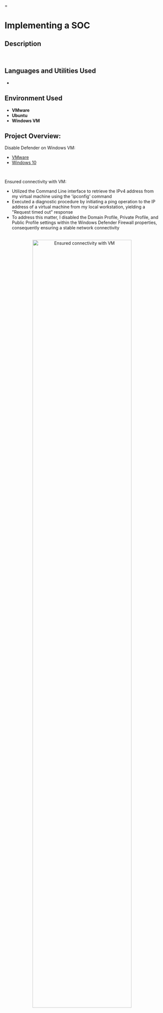 =<h1>Implementing a SOC</h1>


<h2>Description</h2>

<br />


<h2>Languages and Utilities Used</h2>

- <b></b>

<h2>Environment Used</h2>

- <b>VMware</b>
- <b>Ubuntu</b>
- <b>Windows VM</b>

<h2>Project Overview:</h2>

Disable Defender on Windows VM: <br/>

- <a href="https://www.vmware.com/products/workstation-player/workstation-player-evaluation.html">VMware</a>
- <a href="https://www.microsoft.com/en-us/software-download/windows10">Windows 10</a>

<br />

Ensured connectivity with VM: <br/>

- Utilized the Command Line interface to retrieve the IPv4 address from my virtual machine using the 'ipconfig' command
- Executed a diagnostic procedure by initiating a ping operation to the IP address of a virtual machine from my local workstation, yielding a "Request timed out" response
- To address this matter, I disabled the Domain Profile, Private Profile, and Public Profile settings within the Windows Defender Firewall properties, consequently ensuring a stable network connectivity   

<p align="center"> 
<br />
<img src="https://imgur.com/p6qR24k.png" height="80%" width="80%" alt="Ensured connectivity with VM"/>
<br />
<br />
